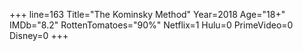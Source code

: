 +++
line=163
Title="The Kominsky Method"
Year=2018
Age="18+"
IMDb="8.2"
RottenTomatoes="90%"
Netflix=1
Hulu=0
PrimeVideo=0
Disney=0
+++


